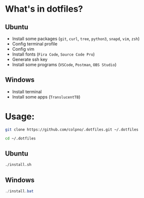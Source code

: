 # What's in dotfiles?

## Ubuntu

- Install some packages (`git`, `curl`, `tree`, `python3`, `snapd`, `vim`, `zsh`)
- Config terminal profile
- Config vim
- Install fonts (`Fira Code`, `Source Code Pro`)
- Generate ssh key
- Install some programs (`VSCode`, `Postman`, `OBS Studio`)

## Windows

- Install terminal
- Install some apps (`TranslucentTB`)

# Usage:

```bash
git clone https://github.com/colpno/.dotfiles.git ~/.dotfiles
```

```bash
cd ~/.dotfiles
```

## Ubuntu

```bash
./install.sh
```

## Windows

```powershell
./install.bat
```